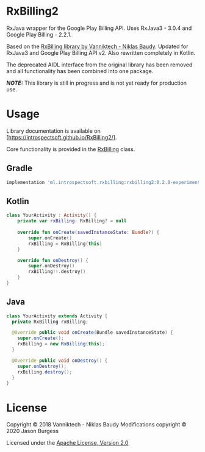 # RxBilling2
RxJava wrapper for the Google Play Billing API. Uses RxJava3 - 3.0.4 and Google Play Billing - 2.2.1.

Based on the [RxBilling library by Vanniktech - Niklas Baudy](https://github.com/vanniktech/RxBilling).
Updated for RxJava3 and Google Play Billing API v2. Also rewritten completely in Kotlin.

The deprecated AIDL interface from the original library has been removed and all functionality has
been combined into one package.

***NOTE:*** This library is still in progress and is not yet ready for production use.

# Usage

Library documentation is available on [https://introspectsoft.github.io/RxBilling2/].

Core functionality is provided in the [RxBilling](https://introspectsoft.github.io/RxBilling2/ml.introspectsoft.rxbilling/-rx-billing/) class.

## Gradle

```groovy
implementation 'ml.introspectsoft.rxbilling:rxbilling2:0.2.0-experimental'
```

## Kotlin

```kotlin
class YourActivity : Activity() {
    private var rxBilling: RxBilling? = null
    
    override fun onCreate(savedInstanceState: Bundle?) {
        super.onCreate()
        rxBilling = RxBilling(this)
    }

    override fun onDestroy() {
        super.onDestroy()
        rxBilling!!.destroy()
    }
}
```

## Java

```java
class YourActivity extends Activity {
  private RxBilling rxBilling;

  @Override public void onCreate(Bundle savedInstanceState) {
    super.onCreate();
    rxBilling = new RxBilling(this);
  }

  @Override public void onDestroy() {
    super.onDestroy();
    rxBilling.destroy();
  }
}
```

# License

Copyright &copy; 2018 Vanniktech - Niklas Baudy
Modifications copyright &copy; 2020 Jason Burgess 

Licensed under the [Apache License, Version 2.0](http://www.apache.org/licenses/LICENSE-2.0)
